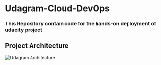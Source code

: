 # Udagram-Cloud-DevOps
### This Repository contain code for the hands-on deployment of udacity project
## Project Architecture
![Udagram Architecture](/Udagram-Cloud-DevOps/AWS-Udagram-App-Cloud-Architecture.png)

